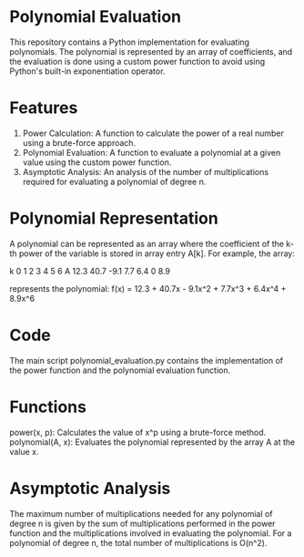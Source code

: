 # Polynomial Evaluation
This repository contains a Python implementation for evaluating polynomials. The polynomial is represented by an array of coefficients, and the evaluation is done using a custom power function to avoid using Python's built-in exponentiation operator.

# Features
  1.  Power Calculation: A function to calculate the power of a real number using a brute-force approach.
  2.  Polynomial Evaluation: A function to evaluate a polynomial at a given value using the custom power function.
  3.  Asymptotic Analysis: An analysis of the number of multiplications required for evaluating a polynomial of degree n.

# Polynomial Representation
A polynomial can be represented as an array where the coefficient of the k-th power of the variable is stored in array entry A[k]. For example, the array:

k	        0	      1	      2	      3	        4	        5	        6
A	      12.3	   40.7	  -9.1	    7.7	      6.4	       0	      8.9

represents the polynomial:
f(x) = 12.3 + 40.7x - 9.1x^2 + 7.7x^3 + 6.4x^4 + 8.9x^6

# Code
The main script polynomial_evaluation.py contains the implementation of the power function and the polynomial evaluation function.

# Functions
power(x, p): Calculates the value of x^p using a brute-force method.
polynomial(A, x): Evaluates the polynomial represented by the array A at the value x.

# Asymptotic Analysis
The maximum number of multiplications needed for any polynomial of degree n is given by the sum of multiplications performed in the power function and the multiplications involved in evaluating the polynomial. For a polynomial of degree n, the total number of multiplications is O(n^2).
